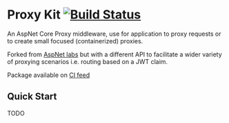 # Proxy Kit [![Build Status](https://travis-ci.org/damianh/ProxyKit.svg?branch=master)](https://travis-ci.org/damianh/ProxyKit)

An AspNet Core Proxy middleware, use for application to proxy requests or to create small focused (containerized) proxies.

Forked from [AspNet labs](https://github.com/aspnet/AspLabs/tree/master/src/Proxy) but with a different API to facilitate a wider variety of proxying scenarios i.e. routing based on a JWT claim.

Package available on [CI feed](https://www.myget.org/F/dh/api/v3/index.json)

## Quick Start

TODO
